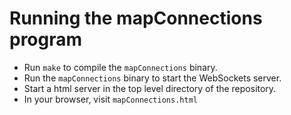 # Running the mapConnections program

* Run `make` to compile the `mapConnections` binary.
* Run the `mapConnections` binary to start the WebSockets server.
* Start a html server in the top level directory of the repository.
* In your browser, visit `mapConnections.html`
